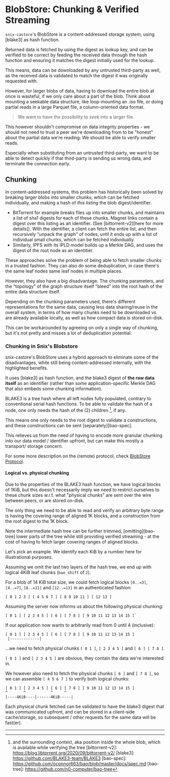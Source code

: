 # BlobStore: Chunking & Verified Streaming

`snix-castore`'s BlobStore is a content-addressed storage system, using [blake3]
as hash function.

Returned data is fetched by using the digest as lookup key, and can be verified
to be correct by feeding the received data through the hash function and
ensuring it matches the digest initially used for the lookup.

This means, data can be downloaded by any untrusted third-party as well, as the
received data is validated to match the digest it was originally requested with.

However, for larger blobs of data, having to download the entire blob at once is
wasteful, if we only care about a part of the blob. Think about mounting a
seekable data structure, like loop-mounting an .iso file, or doing partial reads
in a large Parquet file, a column-oriented data format.

> We want to have the possibility to *seek* into a larger file.

This however shouldn't compromise on data integrity properties - we should not
need to trust a peer we're downloading from to be "honest" about the partial
data we're reading. We should be able to verify smaller reads.

Especially when substituting from an untrusted third-party, we want to be able
to detect quickly if that third-party is sending us wrong data, and terminate
the connection early.

## Chunking
In content-addressed systems, this problem has historically been solved by
breaking larger blobs into smaller chunks, which can be fetched individually,
and making a hash of *this listing* the blob digest/identifier.

 - BitTorrent for example breaks files up into smaller chunks, and maintains
   a list of sha1 digests for each of these chunks. Magnet links contain a
   digest over this listing as an identifier. (See [bittorrent-v2][here for
   more details]).
   With the identifier, a client can fetch the entire list, and then recursively
   "unpack the graph" of nodes, until it ends up with a list of individual small
   chunks, which can be fetched individually.
 - Similarly, IPFS with its IPLD model builds up a Merkle DAG, and uses the
   digest of the root node as an identitier.

These approaches solve the problem of being able to fetch smaller chunks in a
trusted fashion. They can also do some deduplication, in case there's the same
leaf nodes same leaf nodes in multiple places.

However, they also have a big disadvantage. The chunking parameters, and the
"topology" of the graph structure itself "bleed" into the root hash of the
entire data structure itself.

Depending on the chunking parameters used, there's different representations for
the same data, causing less data sharing/reuse in the overall system, in terms of how
many chunks need to be downloaded vs. are already available locally, as well as
how compact data is stored on-disk.

This can be workarounded by agreeing on only a single way of chunking, but it's
not pretty and misses a lot of deduplication potential.

### Chunking in Snix's Blobstore
snix-castore's BlobStore uses a hybrid approach to eliminate some of the
disadvantages, while still being content-addressed internally, with the
highlighted benefits.

It uses [blake3] as hash function, and the blake3 digest of **the raw data
itself** as an identifier (rather than some application-specific Merkle DAG that
also embeds some chunking information).

BLAKE3 is a tree hash where all left nodes fully populated, contrary to
conventional serial hash functions. To be able to validate the hash of a node,
one only needs the hash of the (2) children [^1], if any.

This means one only needs to the root digest to validate a constructions, and these
constructions can be sent [separately][bao-spec].

This relieves us from the need of having to encode more granular chunking into
our data model / identifier upfront, but can make this mostly a transport/
storage concern.

For some more description on the (remote) protocol, check
[BlobStore Protocol](./blobstore-protocol.md).

#### Logical vs. physical chunking

Due to the properties of the BLAKE3 hash function, we have logical blocks of
1KiB, but this doesn't necessarily imply we need to restrict ourselves to these
chunk sizes w.r.t. what "physical chunks" are sent over the wire between peers,
or are stored on-disk.

The only thing we need to be able to read and verify an arbitrary byte range is
having the covering range of aligned 1K blocks, and a construction from the root
digest to the 1K block.

Note the intermediate hash tree can be further trimmed, [omitting][bao-tree]
lower parts of the tree while still providing verified streaming - at the cost
of having to fetch larger covering ranges of aligned blocks.

Let's pick an example. We identify each KiB by a number here for illustrational
purposes.

Assuming we omit the last two layers of the hash tree, we end up with logical
4KiB leaf chunks (`bao_shift` of `2`).

For a blob of 14 KiB total size, we could fetch logical blocks `[0..=3]`,
`[4..=7]`, `[8..=11]` and `[12..=13]` in an authenticated fashion:

`[ 0 1 2 3 ] [ 4 5 6 7 ] [ 8 9 10 11 ] [ 12 13 ]`

Assuming the server now informs us about the following physical chunking:

```
[ 0 1 ] [ 2 3 4 5 ] [ 6 ] [ 7 8 ] [ 9 10 11 12 13 14 15 ]`
```

If our application now wants to arbitrarily read from 0 until 4 (inclusive):

```
[ 0 1 ] [ 2 3 4 5 ] [ 6 ] [ 7 8 ] [ 9 10 11 12 13 14 15 ]
 |-------------|

```

…we need to fetch physical chunks `[ 0 1 ]`, `[ 2 3 4 5 ]` and `[ 6 ] [ 7 8 ]`.


`[ 0 1 ]` and `[ 2 3 4 5 ]` are obvious, they contain the data we're
interested in.

We however also need to fetch the physical chunks `[ 6 ]` and `[ 7 8 ]`, so we
can assemble `[ 4 5 6 7 ]` to verify both logical chunks:

```
[ 0 1 ] [ 2 3 4 5 ] [ 6 ] [ 7 8 ] [ 9 10 11 12 13 14 15 ]
^       ^           ^     ^
|----4KiB----|------4KiB-----|
```

Each physical chunk fetched can be validated to have the blake3 digest that was
communicated upfront, and can be stored in a client-side cache/storage, so
subsequent / other requests for the same data will be fast(er).

---

[^1]: and the surrounding context, aka position inside the whole blob, which is available while verifying the tree
[bittorrent-v2]: https://blog.libtorrent.org/2020/09/bittorrent-v2/
[blake3]: https://github.com/BLAKE3-team/BLAKE3
[bao-spec]: https://github.com/oconnor663/bao/blob/master/docs/spec.md
[bao-tree]: https://github.com/n0-computer/bao-tree
